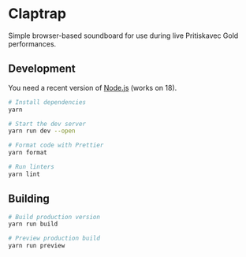 # Claptrap

Simple browser-based soundboard for use during live Pritiskavec Gold performances.

## Development

You need a recent version of [Node.js](https://nodejs.org/) (works on 18).

```bash
# Install dependencies
yarn

# Start the dev server
yarn run dev --open

# Format code with Prettier
yarn format

# Run linters
yarn lint
```

## Building

```bash
# Build production version
yarn run build

# Preview production build
yarn run preview
```
